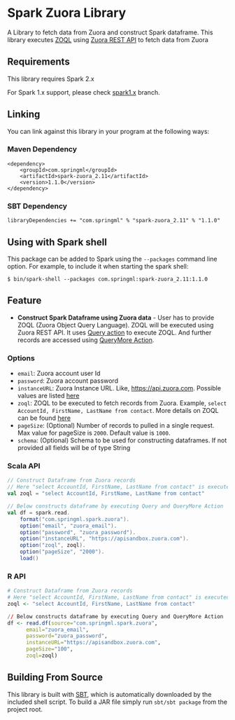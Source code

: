 # Spark Zuora Library

A Library to fetch data from Zuora and construct Spark dataframe. This library executes [ZOQL](https://knowledgecenter.zuora.com/DC_Developers/SOAP_API/M_Zuora_Object_Query_Language) using [Zuora REST API](https://knowledgecenter.zuora.com/DC_Developers/REST_API) to fetch data from Zuora

## Requirements

This library requires Spark 2.x

For Spark 1.x support, please check [spark1.x](https://github.com/springml/spark-zuora/tree/spark1.x) branch.

## Linking
You can link against this library in your program at the following ways:

### Maven Dependency
```
<dependency>
    <groupId>com.springml</groupId>
    <artifactId>spark-zuora_2.11</artifactId>
    <version>1.1.0</version>
</dependency>
```

### SBT Dependency
```
libraryDependencies += "com.springml" % "spark-zuora_2.11" % "1.1.0"
```

## Using with Spark shell
This package can be added to Spark using the `--packages` command line option.  For example, to include it when starting the spark shell:

```
$ bin/spark-shell --packages com.springml:spark-zuora_2.11:1.1.0
```

## Feature
* **Construct Spark Dataframe using Zuora data** - User has to provide ZOQL (Zuora Object Query Language). ZOQL will be executed using Zuora REST API. It uses [Query action](https://www.zuora.com/developer/api-reference/) to execute ZOQL. And further records are accessed using [QueryMore Action](https://www.zuora.com/developer/api-reference/). 

### Options
* `email`: Zuora account user Id
* `password`: Zuora account password
* `instanceURL`: Zuora Instance URL. Like, https://api.zuora.com. Possible values are listed [here](https://knowledgecenter.zuora.com/DC_Developers/REST_API/A_REST_basics#URLS_and_Endpoints)
* `zoql`: ZOQL to be executed to fetch records from Zuora. Example, ```select AccountId, FirstName, LastName from contact```. More details on ZOQL can be found [here](https://knowledgecenter.zuora.com/DC_Developers/SOAP_API/M_Zuora_Object_Query_Language)
* `pageSize`: (Optional) Number of records to pulled in a single request. Max value for pageSize is `2000`. Default value is `1000`.
* `schema`: (Optional) Schema to be used for constructing dataframes. If not provided all fields will be of type String

### Scala API
```scala
// Construct Dataframe from Zuora records
// Here "select AccountId, FirstName, LastName from contact" is executed
val zoql = "select AccountId, FirstName, LastName from contact"

// Below constructs dataframe by executing Query and QueryMore Action 
val df = spark.read.
    format("com.springml.spark.zuora").
    option("email", "zuora_email").
    option("password", "zuora_password").
    option("instanceURL", "https://apisandbox.zuora.com").
    option("zoql", zoql).
    option("pageSize", "2000").
    load() 

```


### R API
```r
# Construct Dataframe from Zuora records
# Here "select AccountId, FirstName, LastName from contact" is executed
zoql <- "select AccountId, FirstName, LastName from contact"

// Below constructs dataframe by executing Query and QueryMore Action
df <- read.df(source="com.springml.spark.zuora",
      email="zuora_email",
      password="zuora_password",
      instanceURL="https://apisandbox.zuora.com",
      pageSize="100",
      zoql=zoql)

```


## Building From Source
This library is built with [SBT](http://www.scala-sbt.org/0.13/docs/Command-Line-Reference.html), which is automatically downloaded by the included shell script. To build a JAR file simply run `sbt/sbt package` from the project root.
